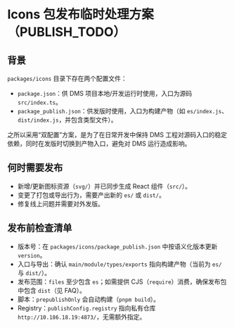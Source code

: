 # Icons 包发布临时处理方案（PUBLISH_TODO）

## 背景

`packages/icons` 目录下存在两个配置文件：

- `package.json`：供 DMS 项目本地/开发运行时使用，入口为源码 `src/index.ts`。
- `package_publish.json`：供发版时使用，入口为构建产物（如 `es/index.js`、`dist/index.js`，并包含类型文件）。

之所以采用“双配置”方案，是为了在日常开发中保持 DMS 工程对源码入口的稳定依赖，同时在发版时切换到产物入口，避免对 DMS 运行造成影响。

## 何时需要发布

- 新增/更新图标资源（`svg/`）并已同步生成 React 组件（`src/`）。
- 变更了打包或导出行为，需要产出新的 `es/` 或 `dist/`。
- 修复线上问题并需要对外发版。

## 发布前检查清单

- 版本号：在 `packages/icons/package_publish.json` 中按语义化版本更新 `version`。
- 入口与导出：确认 `main/module/types/exports` 指向构建产物（当前为 `es/` 与 `dist/`）。
- 发布范围：`files` 至少包含 `es`；如需提供 CJS（`require`）消费，确保发布包中包含 `dist`（见 FAQ）。
- 脚本：`prepublishOnly` 会自动构建（`pnpm build`）。
- Registry：`publishConfig.registry` 指向私有仓库 `http://10.186.18.19:4873/`，无需额外指定。

